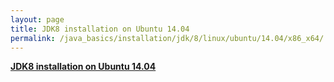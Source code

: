 ```yaml
---
layout: page
title: JDK8 installation on Ubuntu 14.04
permalink: /java_basics/installation/jdk/8/linux/ubuntu/14.04/x86_x64/
---
```


<strong><a href="/install/jdk/8/linux/ubuntu/14.04/x64/">JDK8 installation on Ubuntu 14.04</a></strong>

